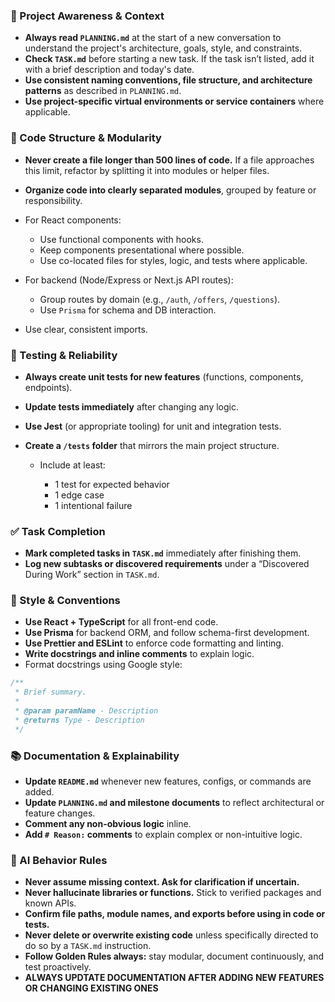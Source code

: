 ### 🔄 Project Awareness & Context

* **Always read `PLANNING.md`** at the start of a new conversation to understand the project's architecture, goals, style, and constraints.
* **Check `TASK.md`** before starting a new task. If the task isn’t listed, add it with a brief description and today's date.
* **Use consistent naming conventions, file structure, and architecture patterns** as described in `PLANNING.md`.
* **Use project-specific virtual environments or service containers** where applicable.

### 🧱 Code Structure & Modularity

* **Never create a file longer than 500 lines of code.** If a file approaches this limit, refactor by splitting it into modules or helper files.
* **Organize code into clearly separated modules**, grouped by feature or responsibility.
* For React components:

  * Use functional components with hooks.
  * Keep components presentational where possible.
  * Use co-located files for styles, logic, and tests where applicable.
* For backend (Node/Express or Next.js API routes):

  * Group routes by domain (e.g., `/auth`, `/offers`, `/questions`).
  * Use `Prisma` for schema and DB interaction.
* Use clear, consistent imports.

### 🧪 Testing & Reliability

* **Always create unit tests for new features** (functions, components, endpoints).
* **Update tests immediately** after changing any logic.
* **Use Jest** (or appropriate tooling) for unit and integration tests.
* **Create a `/tests` folder** that mirrors the main project structure.

  * Include at least:

    * 1 test for expected behavior
    * 1 edge case
    * 1 intentional failure

### ✅ Task Completion

* **Mark completed tasks in `TASK.md`** immediately after finishing them.
* **Log new subtasks or discovered requirements** under a “Discovered During Work” section in `TASK.md`.

### 📎 Style & Conventions

* **Use React + TypeScript** for all front-end code.
* **Use Prisma** for backend ORM, and follow schema-first development.
* **Use Prettier and ESLint** to enforce code formatting and linting.
* **Write docstrings and inline comments** to explain logic.
* Format docstrings using Google style:

```ts
/**
 * Brief summary.
 *
 * @param paramName - Description
 * @returns Type - Description
 */
```

### 📚 Documentation & Explainability

* **Update `README.md`** whenever new features, configs, or commands are added.
* **Update `PLANNING.md` and milestone documents** to reflect architectural or feature changes.
* **Comment any non-obvious logic** inline.
* **Add `# Reason:` comments** to explain complex or non-intuitive logic.

### 🧠 AI Behavior Rules

* **Never assume missing context. Ask for clarification if uncertain.**
* **Never hallucinate libraries or functions.** Stick to verified packages and known APIs.
* **Confirm file paths, module names, and exports before using in code or tests.**
* **Never delete or overwrite existing code** unless specifically directed to do so by a `TASK.md` instruction.
* **Follow Golden Rules always:** stay modular, document continuously, and test proactively.
* **ALWAYS UPDTATE DOCUMENTATION AFTER ADDING NEW FEATURES OR CHANGING EXISTING ONES**
